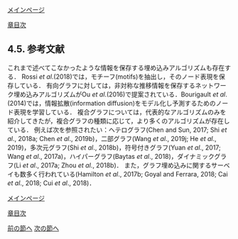 [メインページ](../../index.markdown)

[章目次](./chap4.md)
## 4.5. 参考文献

これまで述べてこなかったような情報を保存する埋め込みアルゴリズムも存在する． Rossi *et al*.(2018)では，モチーフ(motifs)を抽出し，そのノード表現を保存している． 有向グラフに対しては，非対称な推移情報を保存するネットワーク埋め込みアルゴリズムがOu *et al*.(2016)で提案されている．Bourigault *et al*.(2014)では，情報拡散(information diffusion)をモデル化し予測するためのノード表現を学習している． 複合グラフについては，代表的なアルゴリズムのみを紹介してきたが，複合グラフの種類に応じて，より多くのアルゴリズムが存在している． 例えば次を参照されたい：ヘテログラフ(Chen and Sun, 2017; Shi *et al*., 2018a; Chen *et al*., 2019b)，二部グラフ(Wang *et al*., 2019j; He *et al*., 2019)，多次元グラフ(Shi *et al*., 2018b)，符号付きグラフ(Yuan *et al*., 2017; Wang *et al*., 2017a)，ハイパーグラフ(Baytas *et al*., 2018)，ダイナミックグラフ(Li *et al*., 2017a; Zhou *et al*., 2018b)． また，グラフ埋め込みに関するサーベイも数多く行われている(Hamilton *et al*., 2017b; Goyal and Ferrara, 2018; Cai *et al*., 2018; Cui *et al*., 2018)．





[メインページ](../../index.markdown)

[章目次](./chap4.md)

[前の節へ](./subsection_04.md) [次の節へ](./subsection_06.md)

[^1]: 訳注：バランス理論は，対人関係の相互作用は友好関係と敵対関係の2種類があり，人々の態度や行動は3者間の関係性で決まるという理論．構造バランス理論はそれを社会ネットワークに拡張したもの．
[^2]: 訳注：マッピング関数とは別の学習パラメータを持つことになる．
